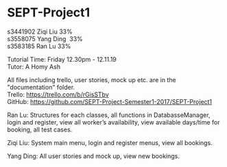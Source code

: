 # SEPT-Project1

s3441902 Ziqi Liu   33%<br />
s3558075 Yang Ding  33%<br />
s3583185 Ran Lu     33%<br />

Tutorial Time: Friday 12.30pm - 12.11.19 <br />
Tutor: A Homy Ash

All files including trello, user stories, mock up etc. are in the "documentation" folder.<br/>
Trello: https://trello.com/b/rGisSTbv <br/>
GitHub: https://github.com/SEPT-Project-Semester1-2017/SEPT-Project1 <br/>

Ran Lu: Structures for each classes, all functions in DatabasseManager, login and register, view all worker’s availability, view available days/time for booking, all test cases.<br/>

Ziqi Liu: System main menu, login and register menus, view all bookings.<br/>

Yang Ding: All user stories and mock up, view new bookings.
